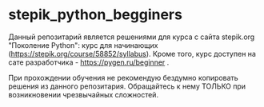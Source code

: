 # stepik_python_begginers
Данный репозитарий является решениями для курса с сайта stepik.org "Поколение Python": курс для начинающих (https://stepik.org/course/58852/syllabus). Кроме того, курс доступен на сате разработчика - https://pygen.ru/beginner .

При прохождении обучения не рекомендую бездумно копировать решения из данного репозитария. Обращайтесь к нему ТОЛЬКО при возникновении чрезвычайных сложностей.
